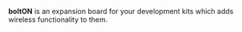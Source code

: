 **boltON** is an expansion board for your development kits which adds wireless functionality to them.
